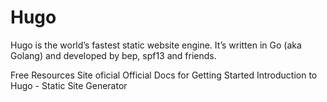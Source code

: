 # Hugo

Hugo is the world’s fastest static website engine. It’s written in Go (aka Golang) and developed by bep, spf13 and friends.

<ResourceGroupTitle>Free Resources</ResourceGroupTitle>
<BadgeLink colorScheme='blue' badgeText='Website' href='https://gohugo.io/'>Site oficial</BadgeLink>
<BadgeLink colorScheme='blue' badgeText='Docs' href='https://gohugo.io/documentation/'>Official Docs for Getting Started</BadgeLink>
<BadgeLink colorScheme='purple' badgeText='Watch' href='https://www.youtube.com/watch?v=qtIqKaDlqXo&list=PLLAZ4kZ9dFpOnyRlyS-liKL5ReHDcj4G3'>Introduction to Hugo - Static Site Generator </BadgeLink>

